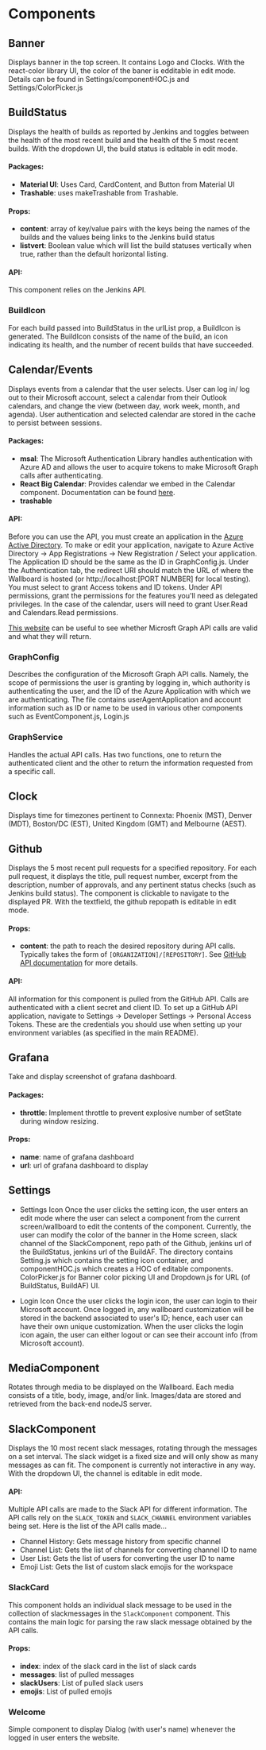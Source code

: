# Components

## Banner

Displays banner in the top screen. It contains Logo and Clocks. With the react-color library UI, the color of the baner is edditable in edit mode. Details can be found in Settings/componentHOC.js and Settings/ColorPicker.js

## BuildStatus

Displays the health of builds as reported by Jenkins and toggles between the health of the most recent build and the health of the 5 most recent builds. With the dropdown UI, the build status is editable in edit mode.

#### Packages:
- **Material UI**: Uses Card, CardContent, and Button from Material UI
- **Trashable**: uses makeTrashable from Trashable.

#### Props:
- **content**: array of key/value pairs with the keys being the names of the builds and the values being links to the Jenkins build status
- **listvert**: Boolean value which will list the build statuses vertically when true, rather than the default horizontal listing.

#### API:
This component relies on the Jenkins API.

### BuildIcon

For each build passed into BuildStatus in the urlList prop, a BuildIcon is generated.  The BuildIcon consists of the name of the build, an icon indicating its health, and the number of recent builds that have succeeded.

## Calendar/Events

Displays events from a calendar that the user selects.  User can log in/ log out to their Microsoft account, select a calendar from their Outlook calendars, and change the view (between day, work week, month, and agenda).  User authentication and selected calendar are stored in the cache to persist between sessions.

#### Packages:
- **msal**: The Microsoft Authentication Library handles authentication with Azure AD and allows the user to acquire tokens to make Microsoft Graph calls after authenticating.
- **React Big Calendar**: Provides calendar we embed in the Calendar component.  Documentation can be found [here](https://github.com/intljusticemission/react-big-calendar).
- **trashable**

#### API:

Before you can use the API, you must create an application in the [Azure Active Directory](https://portal.azure.com/).  To make or edit your application, navigate to Azure Active Directory -> App Registrations -> New Registration / Select your application.  The Application ID should be the same as the ID in GraphConfig.js.  Under the Authentication tab, the redirect URI should match the URL of where the Wallboard is hosted (or http://localhost:[PORT NUMBER] for local testing).  You must select to grant Access tokens and ID tokens.  Under API permissions, grant the permissions for the features you'll need as delegated privileges.  In the case of the calendar, users will need to grant User.Read and Calendars.Read permissions.

[This website](https://developer.microsoft.com/en-us/graph/graph-explorer) can be useful to see whether Microsft Graph API calls are valid and what they will return.

### GraphConfig

Describes the configuration of the Microsoft Graph API calls.  Namely, the scope of permissions the user is granting by logging in, which authority is authenticating the user, and the ID of the Azure Application with which we are authenticating.
The file contains userAgentApplication and account information such as ID or name to be used in various other components such as EventComponent.js, Login.js

### GraphService

Handles the actual API calls.  Has two functions, one to return the authenticated client and the other to return the information requested from a specific call.

## Clock

Displays time for timezones pertinent to Connexta: Phoenix (MST), Denver (MDT), Boston/DC (EST), United Kingdom (GMT) and Melbourne (AEST).

## Github

Displays the 5 most recent pull requests for a specified repository.  For each pull request, it displays the title, pull request number, excerpt from the description, number of approvals, and any pertinent status checks (such as Jenkins build status).  The component is clickable to navigate to the displayed PR. With the textfield, the github repopath is editable in edit mode.

#### Props:
- **content**: the path to reach the desired repository during API calls.  Typically takes the form of `[ORGANIZATION]/[REPOSITORY]`.  See [GitHub API documentation](https://developer.github.com/v3/repos/) for more details.

#### API:

All information for this component is pulled from the GitHub API.  Calls are authenticated with a client secret and client ID.  To set up a GitHub API application, navigate to Settings -> Developer Settings -> Personal Access Tokens.  These are the credentials you should use when setting up your environment variables (as specified in the main README).

## Grafana

Take and display screenshot of grafana dashboard.

#### Packages:
- **throttle**: Implement throttle to prevent explosive number of setState during window resizing.

#### Props:
  * **name**: name of grafana dashboard
  * **url**: url of grafana dashboard to display
  
## Settings

- Settings Icon
Once the user clicks the setting icon, the user enters an edit mode where the user can select a component from the current screen/wallboard to edit the contents of the component. Currently, the user can modify the color of the banner in the Home screen, slack channel of the SlackComponent, repo path of the Github, jenkins url of the BuildStatus, jenkins url of the BuildAF. The directory contains Setting.js which contains the setting icon container, and componentHOC.js which creates a HOC of editable components.
ColorPicker.js for Banner color picking UI and Dropdown.js for URL (of BuildStatus, BuildAF) UI.

- Login Icon
Once the user clicks the login icon, the user can login to their Microsoft account. Once logged in, any wallboard customization will be stored in the backend associated to user's ID; hence, each user can have their own unique customization. When the user clicks the login icon again, the user can either logout or can see their account info (from Microsoft account).

## MediaComponent

Rotates through media to be displayed on the Wallboard.  Each media consists of a title, body, image, and/or link.  Images/data are stored and retrieved from the back-end nodeJS server.

## SlackComponent
Displays the 10 most recent slack messages, rotating through the messages on a set interval. The slack widget is a fixed size and will only show as many messages as can fit. The component is currently not interactive in any way.
With the dropdown UI, the channel is editable in edit mode.

#### API:  
Multiple API calls are made to the Slack API for different information. The API calls rely on the `SLACK_TOKEN` and `SLACK_CHANNEL` environment variables being set. Here is the list of the API calls made...  
  * Channel History: Gets message history from specific channel
  * Channel List: Gets the list of channels for converting channel ID to name
  * User List: Gets the list of users for converting the user ID to name
  * Emoji List: Gets the list of custom slack emojis for the workspace
  
### SlackCard
This component holds an individual slack message to be used in the collection of slackmessages in the `SlackComponent` component. This contains the main logic for parsing the raw slack message obtained by the API calls.

#### Props:
  * **index**: index of the slack card in the list of slack cards
  * **messages**: list of pulled messages
  * **slackUsers**: List of pulled slack users
  * **emojis**: List of pulled emojis

### Welcome
Simple component to display Dialog (with user's name) whenever the logged in user enters the website.
